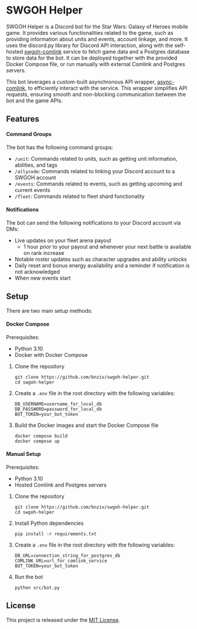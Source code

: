 # SWGOH Helper

SWGOH Helper is a Discord bot for the Star Wars: Galaxy of Heroes mobile game. It provides various functionalities related to the game, such as providing information about units and events, account linkage, and more. It uses the discord.py library for Discord API interaction, along with the self-hosted [swgoh-comlink](https://github.com/swgoh-utils/swgoh-comlink/) service to fetch game data and a Postgres database to store data for the bot. It can be deployed together with the provided Docker Compose file, or run manually with external Comlink and Postgres servers.

This bot leverages a custom-built asynchronous API wrapper, [async-comlink](https://github.com/bnziv/async-comlink), to efficiently interact with the service. This wrapper simplifies API requests, ensuring smooth and non-blocking communication between the bot and the game APIs.

## Features

#### Command Groups

The bot has the following command groups:

- `/unit`: Commands related to units, such as getting unit information, abilities, and tags
- `/allycode`: Commands related to linking your Discord account to a SWGOH account
- `/events`: Commands related to events, such as getting upcoming and current events
- `/fleet`: Commands related to fleet shard functionality

#### Notifications

The bot can send the following notifications to your Discord account via DMs:

* Live updates on your fleet arena payout
  * 1 hour prior to your payout and whenever your next battle is available on rank increase
* Notable roster updates such as character upgrades and ability unlocks
* Daily reset and bonus energy availability and a reminder if notification is not acknowledged
* When new events start

## Setup

There are two main setup methods:

#### Docker Compose

Prerequisites:
* Python 3.10
* Docker with Docker Compose

1. Clone the repository
   ```
   git clone https://github.com/bnziv/swgoh-helper.git
   cd swgoh-helper
   ```
2. Create a `.env` file in the root directory with the following variables:
   ```
   DB_USERNAME=username_for_local_db
   DB_PASSWORD=password_for_local_db
   BOT_TOKEN=your_bot_token
   ```
3. Build the Docker images and start the Docker Compose file
   ```
   docker compose build
   docker compose up
   ```

#### Manual Setup

Prerequisites:
* Python 3.10
* Hosted Comlink and Postgres servers

1. Clone the repository
   ```
   git clone https://github.com/bnziv/swgoh-helper.git
   cd swgoh-helper
   ```
2. Install Python dependencies
   ```
   pip install -r requirements.txt
   ```
3. Create a `.env` file in the root directory with the following variables:
   ```
   DB_URL=connection_string_for_postgres_db
   COMLINK_URL=url_for_comlink_service
   BOT_TOKEN=your_bot_token
   ```
4. Run the bot
   ```
   python src/bot.py
   ```

## License

This project is released under the [MIT License](https://opensource.org/license/MIT).
